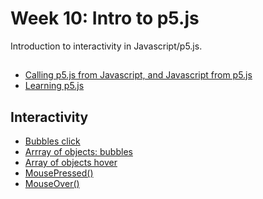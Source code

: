 # Week 10: Intro to p5.js
Introduction to interactivity in Javascript/p5.js.

##
- [Calling p5.js from Javascript, and Javascript from p5.js ](https://happycoding.io/tutorials/p5js/web-dev)
- [Learning p5.js](https://github.com/danweiner/learning-p5-js)

## Interactivity
- [Bubbles click](https://www.youtube.com/watch?v=DEHsr4XicN8)
- [Arrray of objects: bubbles](https://p5js.org/examples/objects-array-of-objects.html)
- [Array of objects hover](https://www.youtube.com/watch?v=pGkSHeEZLMU)
- [MousePressed()](https://editor.p5js.org/p5/sketches/Hello_P5:_interactivity)
- [MouseOver()](https://editor.p5js.org/kenzo/sketches/HkOlfH21g)